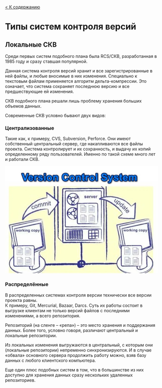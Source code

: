 [< К содержанию](./README.md)



# Типы систем контроля версий
## Локальные СКВ  

Среди первых систем подобного плана была RCS/СКВ, разработанная в 1985 году и сразу ставшая популярной.

Данная система контроля версий хранит и все зарегистрированные в ней файлы, и любые вносимые в них изменения. Специально к текстовым файлам применяется алгоритм дельта-компрессии. Это означает, что система сохраняет последнюю версию и все предшествующие ей изменения.

СКВ подобного плана решали лишь проблему хранения больших объемов данных.

Современные СКВ условно бывают двух видов:  

### Централизованные

Такие как, к примеру, CVS, Subversion, Perforce. Они имеют собственный центральный сервер, где накапливаются все файлы проекта. Система контролирует и их сохранность, и выдачу их копий определенному ряду пользователей. Именно по такой схеме много лет и работали СКВ.

![VCS](./SKV3.jpg)

### Распределённые

В распределенных системах контроля версии технически все версии проекта равны.  
К примеру, Git, Mercurial, Bazaar, Darcs. Суть их работы состоит в выгрузке клиентам не только версий файлов с последними изменениями, а всего репозитория.   

Репозиторий (на сленге – «репа») – это место хранения и поддержания данных. Более того, условно говоря, различают центральный и локальные репозитории.


Из локальных изменения выгружаются в центральный, с которым они (локальные репозитории) непременно синхронизируются. И в случае «обвала» основного сервера продолжить работу можно, взяв базу данных с любого клиентского компьютера.

Еще один плюс подобных систем в том, что в большинстве из них доступно для хранения данных сразу нескольких удаленных репозиториев.



